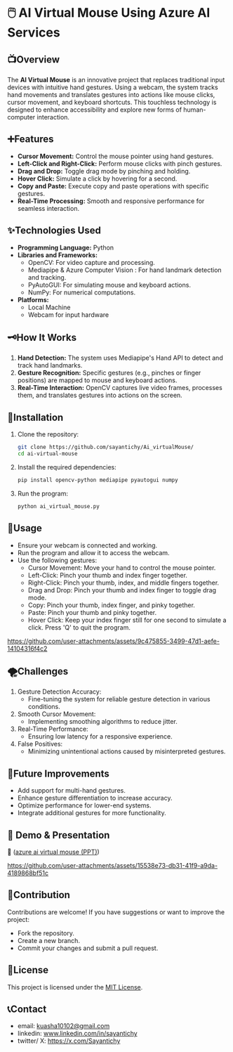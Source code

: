 # 🖱️ AI Virtual Mouse Using Azure AI Services  
## 📺Overview

The **AI Virtual Mouse** is an innovative project that replaces traditional input devices with intuitive hand gestures. Using a webcam, the system tracks hand movements and translates gestures into actions like mouse clicks, cursor movement, and keyboard shortcuts. This touchless technology is designed to enhance accessibility and explore new forms of human-computer interaction.

## ➕Features

- **Cursor Movement:** Control the mouse pointer using hand gestures.
- **Left-Click and Right-Click:** Perform mouse clicks with pinch gestures.
- **Drag and Drop:** Toggle drag mode by pinching and holding.
- **Hover Click:** Simulate a click by hovering for a second.
- **Copy and Paste:** Execute copy and paste operations with specific gestures.
- **Real-Time Processing:** Smooth and responsive performance for seamless interaction.

## ✨Technologies Used

- **Programming Language:** Python
- **Libraries and Frameworks:**
  - OpenCV: For video capture and processing.
  - Mediapipe & Azure Computer Vision : For hand landmark detection and tracking.
  - PyAutoGUI: For simulating mouse and keyboard actions.
  - NumPy: For numerical computations.
- **Platforms:**
  - Local Machine
  - Webcam for input hardware  
## 🗝How It Works

1. **Hand Detection:** The system uses Mediapipe's Hand API to detect and track hand landmarks.
2. **Gesture Recognition:** Specific gestures (e.g., pinches or finger positions) are mapped to mouse and keyboard actions.
3. **Real-Time Interaction:** OpenCV captures live video frames, processes them, and translates gestures into actions on the screen.

## 🔗Installation

1. Clone the repository:
   ```bash
   git clone https://github.com/sayantichy/Ai_virtualMouse/
   cd ai-virtual-mouse
2. Install the required dependencies:
   ```bash
   pip install opencv-python mediapipe pyautogui numpy
4. Run the program:
    ```bash
    python ai_virtual_mouse.py
## 📃Usage
- Ensure your webcam is connected and working.
- Run the program and allow it to access the webcam.
- Use the following gestures:
   - Cursor Movement: Move your hand to control the mouse pointer.
   - Left-Click: Pinch your thumb and index finger together.
   - Right-Click: Pinch your thumb, index, and middle fingers together.
   - Drag and Drop: Pinch your thumb and index finger to toggle drag mode.
   - Copy: Pinch your thumb, index finger, and pinky together.
   - Paste: Pinch your thumb and pinky together.
   - Hover Click: Keep your index finger still for one second to simulate a click.
Press 'Q' to quit the program.


https://github.com/user-attachments/assets/9c475855-3499-47d1-aefe-14104316f4c2


## 🌪Challenges
1. Gesture Detection Accuracy:
   - Fine-tuning the system for reliable gesture detection in various conditions.
2. Smooth Cursor Movement:
   - Implementing smoothing algorithms to reduce jitter.
3. Real-Time Performance:
   - Ensuring low latency for a responsive experience.
4. False Positives:
   - Minimizing unintentional actions caused by misinterpreted gestures.
## 🎉Future Improvements
- Add support for multi-hand gestures.
- Enhance gesture differentiation to increase accuracy.
- Optimize performance for lower-end systems.
- Integrate additional gestures for more functionality.
## 🎥 Demo & Presentation  
📌 ([azure ai virtual mouse (PPT)](https://stdntpartners-my.sharepoint.com/:p:/g/personal/sayanti_chowdhury_studentambassadors_com/EbVYswqPRrtJvhOLux1l1UABYhitgsw3IKTp8Tiq_wP4Jg?e=RUf3tZ))

https://github.com/user-attachments/assets/15538e73-db31-41f9-a9da-4189868bf51c


## 📌Contribution
Contributions are welcome! If you have suggestions or want to improve the project:

- Fork the repository.
- Create a new branch.
- Commit your changes and submit a pull request.
## 🥇License
This project is licensed under the [MIT License](LICENSE).
## 📞Contact
 - email: kuasha10102@gmail.com
 - linkedin: www.linkedin.com/in/sayantichy
 - twitter/ X: https://x.com/Sayantichy




